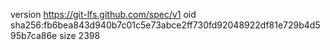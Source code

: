 version https://git-lfs.github.com/spec/v1
oid sha256:fb6bea843d940b7c01c5e73abce2ff730fd92048922df81e729b4d595b7ca86e
size 2398
